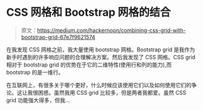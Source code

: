 # CSS 网格和 Bootstrap 网格的结合

> 原文：<https://medium.com/hackernoon/combining-css-grid-with-bootstrap-grid-67e7f9621574>

在我发现 CSS 网格之前，我大量使用 bootstrap 网格。Bootstrap grid 是我作为新手时遇到的许多响应问题的合理解决方案。然后我发现了 CSS 网格。CSS grid 相对于 bootstrap grid 的优势在于它的二维特性(使用行和列的能力),而 bootstrap 的是一维行。

在互联网上，有很多关于哪个更好，什么时候应该使用它们以及如何使用它们的争论。这让我很困惑。虽然我用 CSS grid 比较多，但是两者我都爱。虽然 CSS grid 功能强大得多，但我…